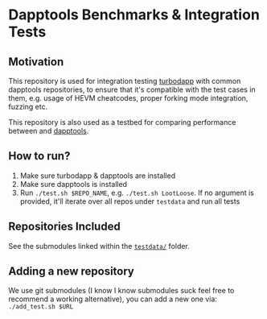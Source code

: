 # Dapptools Benchmarks & Integration Tests

## Motivation

This repository is used for integration testing [turbodapp](https://github.com/gakonst/dapptools-rs/) with
common dapptools repositories, to ensure that it's compatible with the test cases in them,
e.g. usage of HEVM cheatcodes, proper forking mode integration, fuzzing etc.

This repository is also used as a testbed for comparing performance between  and [dapptools](https://github.com/dapphub/dapptools/).

## How to run?

1. Make sure turbodapp & dapptools are installed
1. Make sure dapptools is installed
1. Run `./test.sh $REPO_NAME`, e.g. `./test.sh LootLoose`. If no argument is provided,
it'll iterate over all repos under `testdata` and run all tests

## Repositories Included

See the submodules linked within the [`testdata/`](https://github.com/gakonst/dapptools-benchmarks/tree/master/testdata) folder.

## Adding a new repository

We use git submodules (I know I know submodules suck feel free to recommend a working alternative),
you can add a new one via: `./add_test.sh $URL`
